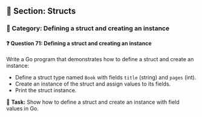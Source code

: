 ## 📘 Section: Structs  
### 🔹 Category: Defining a struct and creating an instance  
#### ❓ Question 71: Defining a struct and creating an instance

Write a Go program that demonstrates how to define a struct and create an instance:

- Define a struct type named `Book` with fields `title` (string) and `pages` (int).
- Create an instance of the struct and assign values to its fields.
- Print the struct instance.

🔧 **Task:** Show how to define a struct and create an instance with field values in Go.
